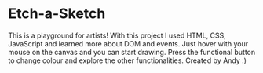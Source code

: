 # Etch-a-Sketch
This is a playground for artists!
With this project I used HTML, CSS, JavaScript and learned more about DOM and events.
Just hover with your mouse on the canvas and you can start drawing.
Press the functional button to change colour and explore the other functionalities.
Created by Andy :)
